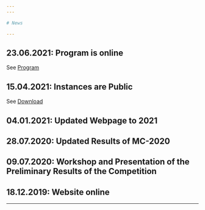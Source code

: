 ```yaml
---
---

# News

---
```

## 23.06.2021: Program is online
See [Program](2021/mcw_program)

## 15.04.2021: Instances are Public
See [Download](https://cloudstore.zih.tu-dresden.de/index.php/s/PxXPMF37dzJt8X4)

## 04.01.2021: Updated Webpage to 2021
## 28.07.2020: Updated Results of MC-2020
## 09.07.2020: Workshop and Presentation of the Preliminary Results of the Competition

## 18.12.2019: Website online

---
